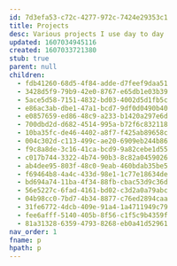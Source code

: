 ```yaml
---
id: 7d3efa53-c72c-4277-972c-7424e29353c1
title: Projects
desc: Various projects I use day to day
updated: 1607034945116
created: 1607033721380
stub: true
parent: null
children:
  - fdb41260-68d5-4f84-adde-d7feef9daa51
  - 3428d5f9-79b9-42e0-8767-e65db1e03b39
  - 5ace5d58-7151-4832-bd03-4002d5d1fb5c
  - e86ac3ab-dbe1-47a1-bcd7-9df0d0490b40
  - e0857659-ed86-48c9-a233-b1420a297e6d
  - 700dbd2d-d682-4514-995a-b72f6c832118
  - 10ba35fc-de46-4402-a8f7-f425ab89658c
  - 004c302d-c113-499c-ae20-6909eb244b86
  - f9c8a8de-3c16-41ca-bcd9-9a82cebe1d55
  - c017b744-3322-4b74-90b3-8c82a0459026
  - ab4dee95-803f-48c0-9eab-460bdab35be5
  - f69464b8-4a4c-433d-98e1-1c77e18634de
  - bd694a74-11ba-4f34-88fb-cbac53d9c36d
  - 56e5227c-6fad-4161-bd02-c3d2a0a79abc
  - 04b98cc0-7bd7-4b34-8877-c76ed2894caa
  - 31fe6772-4dcb-409e-91a4-1a4711949c79
  - fee6afff-5140-405b-8f56-c1f5c9b4359f
  - 81a31328-6359-4793-8268-eb0a41d52961
nav_order: 1
fname: p
hpath: p
---
```



